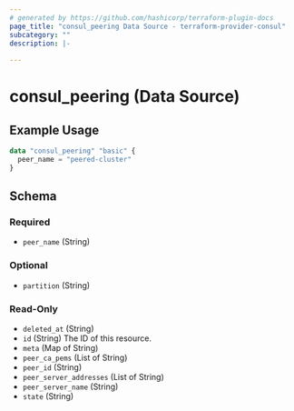 ```yaml
---
# generated by https://github.com/hashicorp/terraform-plugin-docs
page_title: "consul_peering Data Source - terraform-provider-consul"
subcategory: ""
description: |-
  
---
```


# consul_peering (Data Source)



## Example Usage

```terraform
data "consul_peering" "basic" {
  peer_name = "peered-cluster"
}
```

<!-- schema generated by tfplugindocs -->
## Schema

### Required

- `peer_name` (String)

### Optional

- `partition` (String)

### Read-Only

- `deleted_at` (String)
- `id` (String) The ID of this resource.
- `meta` (Map of String)
- `peer_ca_pems` (List of String)
- `peer_id` (String)
- `peer_server_addresses` (List of String)
- `peer_server_name` (String)
- `state` (String)
